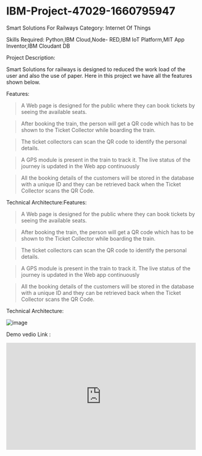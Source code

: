 # IBM-Project-47029-1660795947
Smart Solutions For Railways
Category: Internet Of Things

Skills Required:
Python,IBM Cloud,Node- RED,IBM IoT Platform,MIT App Inventor,IBM Cloudant DB

Project Description:

  Smart Solutions for railways is designed to reduced the work load of the user and also the use of paper.
 Here in this project we have all the features shown below.

Features:

> A Web page is designed for the public where they can book tickets by seeing the available seats.

> After booking the train, the person will get a QR code which has to be shown to the Ticket Collector while boarding the train.

> The ticket collectors can scan the QR code to identify the personal details.

> A GPS module is present in the train to track it. The live status of the journey is updated in the Web app continuously

> All the booking details of the customers will be stored in the database with a unique ID and they can be retrieved back when the Ticket Collector scans the QR Code.


Technical Architecture:Features:

> A Web page is designed for the public where they can book tickets by seeing the available seats.

> After booking the train, the person will get a QR code which has to be shown to the Ticket Collector while boarding the train.

> The ticket collectors can scan the QR code to identify the personal details.

> A GPS module is present in the train to track it. The live status of the journey is updated in the Web app continuously

> All the booking details of the customers will be stored in the database with a unique ID and they can be retrieved back when the Ticket Collector scans the QR Code.


Technical Architecture:

![image](https://user-images.githubusercontent.com/101119679/198827306-6c7638f1-4f32-41e6-831c-f9259d85ce5d.png)

Demo vedio Link :

<div style="left: 0; width: 100%; height: 0; position: relative; padding-bottom: 56.25%;"><iframe src="https://drive.google.com/file/d/1yZqaqqDtQMC4LyNNsxMAGB8GRe0n0VhD/preview" style="top: 0; left: 0; width: 100%; height: 100%; position: absolute; border: 0;" allowfullscreen scrolling="no" allow="encrypted-media;"></iframe></div>
